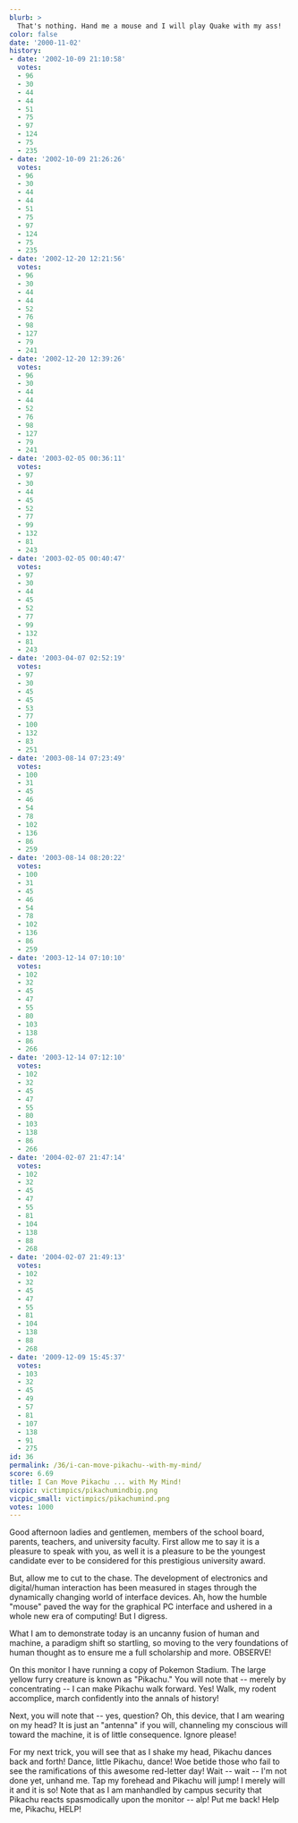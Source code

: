 ```yaml
---
blurb: >
  That's nothing. Hand me a mouse and I will play Quake with my ass!
color: false
date: '2000-11-02'
history:
- date: '2002-10-09 21:10:58'
  votes:
  - 96
  - 30
  - 44
  - 44
  - 51
  - 75
  - 97
  - 124
  - 75
  - 235
- date: '2002-10-09 21:26:26'
  votes:
  - 96
  - 30
  - 44
  - 44
  - 51
  - 75
  - 97
  - 124
  - 75
  - 235
- date: '2002-12-20 12:21:56'
  votes:
  - 96
  - 30
  - 44
  - 44
  - 52
  - 76
  - 98
  - 127
  - 79
  - 241
- date: '2002-12-20 12:39:26'
  votes:
  - 96
  - 30
  - 44
  - 44
  - 52
  - 76
  - 98
  - 127
  - 79
  - 241
- date: '2003-02-05 00:36:11'
  votes:
  - 97
  - 30
  - 44
  - 45
  - 52
  - 77
  - 99
  - 132
  - 81
  - 243
- date: '2003-02-05 00:40:47'
  votes:
  - 97
  - 30
  - 44
  - 45
  - 52
  - 77
  - 99
  - 132
  - 81
  - 243
- date: '2003-04-07 02:52:19'
  votes:
  - 97
  - 30
  - 45
  - 45
  - 53
  - 77
  - 100
  - 132
  - 83
  - 251
- date: '2003-08-14 07:23:49'
  votes:
  - 100
  - 31
  - 45
  - 46
  - 54
  - 78
  - 102
  - 136
  - 86
  - 259
- date: '2003-08-14 08:20:22'
  votes:
  - 100
  - 31
  - 45
  - 46
  - 54
  - 78
  - 102
  - 136
  - 86
  - 259
- date: '2003-12-14 07:10:10'
  votes:
  - 102
  - 32
  - 45
  - 47
  - 55
  - 80
  - 103
  - 138
  - 86
  - 266
- date: '2003-12-14 07:12:10'
  votes:
  - 102
  - 32
  - 45
  - 47
  - 55
  - 80
  - 103
  - 138
  - 86
  - 266
- date: '2004-02-07 21:47:14'
  votes:
  - 102
  - 32
  - 45
  - 47
  - 55
  - 81
  - 104
  - 138
  - 88
  - 268
- date: '2004-02-07 21:49:13'
  votes:
  - 102
  - 32
  - 45
  - 47
  - 55
  - 81
  - 104
  - 138
  - 88
  - 268
- date: '2009-12-09 15:45:37'
  votes:
  - 103
  - 32
  - 45
  - 49
  - 57
  - 81
  - 107
  - 138
  - 91
  - 275
id: 36
permalink: /36/i-can-move-pikachu--with-my-mind/
score: 6.69
title: I Can Move Pikachu ... with My Mind!
vicpic: victimpics/pikachumindbig.png
vicpic_small: victimpics/pikachumind.png
votes: 1000
---
```


Good afternoon ladies and gentlemen, members of the school board,
parents, teachers, and university faculty. First allow me to say it is a
pleasure to speak with you, as well it is a pleasure to be the youngest
candidate ever to be considered for this prestigious university award.

But, allow me to cut to the chase. The development of electronics and
digital/human interaction has been measured in stages through the
dynamically changing world of interface devices. Ah, how the humble
"mouse" paved the way for the graphical PC interface and ushered in a
whole new era of computing! But I digress.

What I am to demonstrate today is an uncanny fusion of human and
machine, a paradigm shift so startling, so moving to the very
foundations of human thought as to ensure me a full scholarship and
more. OBSERVE!

On this monitor I have running a copy of Pokemon Stadium. The large
yellow furry creature is known as "Pikachu." You will note that --
merely by concentrating -- I can make Pikachu walk forward. Yes! Walk,
my rodent accomplice, march confidently into the annals of history!

Next, you will note that -- yes, question? Oh, this device, that I am
wearing on my head? It is just an "antenna" if you will, channeling my
conscious will toward the machine, it is of little consequence. Ignore
please!

For my next trick, you will see that as I shake my head, Pikachu dances
back and forth! Dance, little Pikachu, dance! Woe betide those who fail
to see the ramifications of this awesome red-letter day! Wait -- wait --
I'm not done yet, unhand me. Tap my forehead and Pikachu will jump! I
merely will it and it is so! Note that as I am manhandled by campus
security that Pikachu reacts spasmodically upon the monitor -- alp! Put
me back! Help me, Pikachu, HELP!